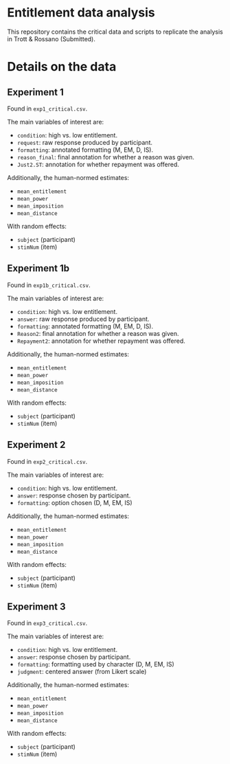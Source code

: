 # Entitlement data analysis

This repository contains the critical data and scripts to replicate the analysis in Trott & Rossano (Submitted).

# Details on the data

## Experiment 1

Found in `exp1_critical.csv`.

The main variables of interest are:  
- `condition`: high vs. low entitlement.  
- `request`: raw response produced by participant.  
- `formatting`: annotated formatting (M, EM, D, IS).  
- `reason_final`: final annotation for whether a reason was given.  
- `Just2.ST`: annotation for whether repayment was offered.  

Additionally, the human-normed estimates:  
- `mean_entitlement`  
- `mean_power`  
- `mean_imposition`  
- `mean_distance`  

With random effects:  
- `subject` (participant)  
- `stimNum` (item)  


## Experiment 1b

Found in `exp1b_critical.csv`.

The main variables of interest are:  
- `condition`: high vs. low entitlement.  
- `answer`: raw response produced by participant.  
- `formatting`: annotated formatting (M, EM, D, IS).  
- `Reason2`: final annotation for whether a reason was given.  
- `Repayment2`: annotation for whether repayment was offered.  

Additionally, the human-normed estimates:  
- `mean_entitlement`  
- `mean_power`  
- `mean_imposition`  
- `mean_distance`  

With random effects:  
- `subject` (participant)  
- `stimNum` (item)  


## Experiment 2

Found in `exp2_critical.csv`.

The main variables of interest are:  
- `condition`: high vs. low entitlement.  
- `answer`: response chosen by participant.  
- `formatting`: option chosen (D, M, EM, IS)

Additionally, the human-normed estimates:  
- `mean_entitlement`  
- `mean_power`  
- `mean_imposition`  
- `mean_distance`  

With random effects:  
- `subject` (participant)  
- `stimNum` (item)  


## Experiment 3

Found in `exp3_critical.csv`.

The main variables of interest are:  
- `condition`: high vs. low entitlement.  
- `answer`: response chosen by participant.  
- `formatting`: formatting used by character (D, M, EM, IS)  
- `judgment`: centered answer (from Likert scale)

Additionally, the human-normed estimates:  
- `mean_entitlement`  
- `mean_power`  
- `mean_imposition`  
- `mean_distance`  

With random effects:  
- `subject` (participant)  
- `stimNum` (item)  




